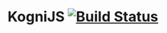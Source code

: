 # KogniJS [![Build Status](https://travis-ci.org/aleneum/kognijs.svg?branch=master)](https://travis-ci.org/aleneum/kognijs)

